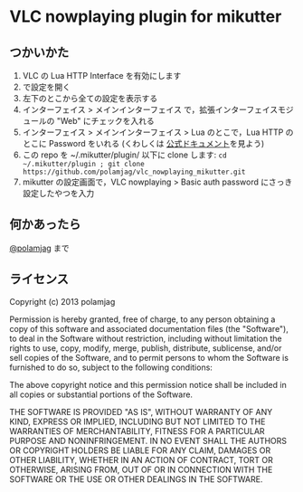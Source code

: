 # VLC nowplaying plugin for mikutter

## つかいかた

1. VLC の Lua HTTP Interface を有効にします
  1. <C-p> で設定を開く
  1. 左下のとこから全ての設定を表示する
  1. インターフェイス > メインインターフェイス で，拡張インターフェイスモジュールの "Web" にチェックを入れる
  1. インターフェイス > メインインターフェイス > Lua のとこで，Lua HTTP のとこに Password をいれる
  (くわしくは [公式ドキュメント](https://wiki.videolan.org/Documentation:Modules/http_intf/)を見よう)
1. この repo を ~/.mikutter/plugin/ 以下に clone します:
    `cd ~/.mikutter/plugin ; git clone https://github.com/polamjag/vlc_nowplaying_mikutter.git`
1. mikutter の設定画面で，VLC nowplaying > Basic auth password にさっき設定したやつを入力

## 何かあったら
[@polamjag](https://twitter.com/polamjag) まで

## ライセンス
Copyright (c) 2013 polamjag

Permission is hereby granted, free of charge, to any person obtaining a copy
of this software and associated documentation files (the "Software"), to deal
in the Software without restriction, including without limitation the rights
to use, copy, modify, merge, publish, distribute, sublicense, and/or sell
copies of the Software, and to permit persons to whom the Software is
furnished to do so, subject to the following conditions:

The above copyright notice and this permission notice shall be included in
all copies or substantial portions of the Software.

THE SOFTWARE IS PROVIDED "AS IS", WITHOUT WARRANTY OF ANY KIND, EXPRESS OR
IMPLIED, INCLUDING BUT NOT LIMITED TO THE WARRANTIES OF MERCHANTABILITY,
FITNESS FOR A PARTICULAR PURPOSE AND NONINFRINGEMENT. IN NO EVENT SHALL THE
AUTHORS OR COPYRIGHT HOLDERS BE LIABLE FOR ANY CLAIM, DAMAGES OR OTHER
LIABILITY, WHETHER IN AN ACTION OF CONTRACT, TORT OR OTHERWISE, ARISING FROM,
OUT OF OR IN CONNECTION WITH THE SOFTWARE OR THE USE OR OTHER DEALINGS IN
THE SOFTWARE.

